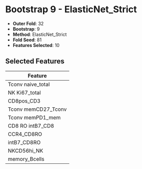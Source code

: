 # Bootstrap 9 - ElasticNet_Strict

- **Outer Fold**: 32
- **Bootstrap**: 9
- **Method**: ElasticNet_Strict
- **Fold Seed**: 81
- **Features Selected**: 10

## Selected Features

| Feature |
|---------|
| Tconv naive_total |
| NK Ki67_total |
| CD8pos_CD3 |
| Tconv memCD27_Tconv |
| Tconv memPD1_mem |
| CD8 RO intB7_CD8 |
| CCR4_CD8RO |
| intB7_CD8RO |
| NKCD56hi_NK |
| memory_Bcells |

